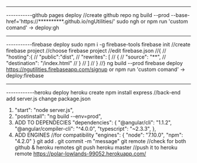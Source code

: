 

***********
-----------github pages deploy
//create github repo
ng build --prod --base-href='https://**********.github.io/ngUtilities/'
sudo ngh
or
npm run 'custom comand' -> deploy:gh

***********
-----------firebase deploy
sudo npm i -g firebase-tools
firebase init
//create firebase project
//choose firebase project
//edit firebase.json 
//{
//  "hosting":{
//      "public":"dist",
//      "rewrites": [
//             {
//              "source": "**",
//              "destination": "/index.html"
//        }
//      ]
//  }
//}
ng build --prod
firebase deploy
https://ngutilities.firebaseapp.com/signup
or
npm run 'custom comand' -> deploy:firebase

************
------------heroku deploy
heroku create
npm install express //back-end
add server.js
change package.json
 1) "start": "node server.js",
 2) "postinstall": "ng build --env=prod",
 3) ADD TO DEPENDECIES
"dependencies": {
    "@angular/cli": "1.1.2",
    "@angular/compiler-cli": "^4.0.0",
    "typescript": "~2.3.3",
  },
 4) ADD ENGINES //for compatibility
 "engines": {
    "node": "7.10.0",
    "npm": "4.2.0"
  } 
  git add .
  git commit -m "message"
  git remote //check for both github & heroku remotes
  git push heroku master //push it to heroku remote
  https://polar-lowlands-99052.herokuapp.com/

